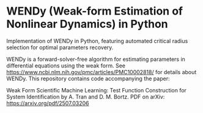 # WENDy (Weak-form Estimation of Nonlinear Dynamics) in Python

Implementation of WENDy in Python, featuring automated critical radius selection for optimal parameters recovery.

WENDy is a forward-solver-free algorithm for estimating parameters in differential equations using the weak form. See https://www.ncbi.nlm.nih.gov/pmc/articles/PMC10002818/ for details about WENDy.  This repository contains code accompanying the paper:

Weak Form Scientific Machine Learning: Test Function Construction for System Identification by A. Tran and D. M. Bortz. PDF on arXiv: https://arxiv.org/pdf/2507.03206
